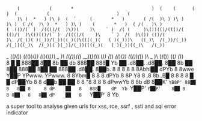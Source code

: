         (           (       *                             )  (    (      (        )  (           (                         )   (     
        )\ )  *   ) )\ )  (  `     (       *   )       ( /(  )\ ) )\ )   )\ )  ( /(  )\ )  *   ) )\ )    (       *   )  ( /(   )\ )  
    (  (()/(` )  /((()/(  )\))(    )\    ` )  /( (     )\())(()/((()/(  (()/(  )\())(()/(` )  /((()/(    )\    ` )  /(  )\()) (()/(  
    )\  /(_))( )(_))/(_))((_)()\((((_)(   ( )(_)))\   ((_)\  /(_))/(_))  /(_))((_)\  /(_))( )(_))/(_))((((_)(   ( )(_))((_)\   /(_)) 
 _ ((_)(_)) (_(_())(_))  (_()((_))\ _ )\ (_(_())((_)  __((_)(_)) (_))   (_))   _((_)(_)) (_(_())(_))   )\ _ )\ (_(_())   ((_) (_))   
	8    █ █    888██ 8██ 8b   ██    db    888██ 888█    Yb  ██ .d8██. .d8██.    8██ 8b ██ 8██ 888██ 8██    ██    888██ .d8██. 8██b. 
	8    8 8      8    8  8Abhi██   dPYb     8   8wwe     Y██P  YPwww. YPwww.     8  8Ybm█  8    8    8    dPYb     8   8P  Y8 8  .8 
	8b..B█ 8      8    8  8  █  █  dP██Yb    8   8        d██b      ██     ██     8  8  "8  8    8    8   dPwwYb    8   8b  d8 8██K' 
	`Y88P' 88██   8   8██ 8     8 dP    ██   8   888█    dP  Yb `Y██P' `Y██P'    8██ 8   8 8██   8   8██ dP    ██   8   `Y██P' 8  Yb 

 
 a super tool to analyse given urls for xss, rce, ssrf , ssti and sql error indicator 
